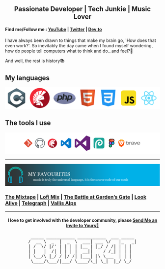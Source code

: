<h2 align="center"> Passionate Developer | Tech Junkie | Music Lover </h2>
                
#### Find me/Follow me : [YouTube](https://www.youtube.com/@ekronds) | [Twitter](https://twitter.com/EkronMonte) | [Dev.to](https://dev.to/c0der4t)

I have always been drawn to things that make my brain go, 'How does that even work?'. 
So inevitably the day came when I found myself wondering, how do people tell computers what to think and do...and feel?🧐

And well, the rest is history📚

## My languages
![Languages](https://github.com/c0der4t/c0der4t/blob/main/img/languages.png)


## The tools I use
![ToolsIUse](https://github.com/c0der4t/c0der4t/blob/main/img/tools.png)

***

![MusicTopPicks](https://github.com/c0der4t/c0der4t/blob/main/img/music.png)

### [The Mixtape](https://music.youtube.com/playlist?list=PL6kAmAcaFknfFOJ6IKGCYGwlZ-XOgX_mD&feature=share) | [Lofi Mix](https://music.youtube.com/playlist?list=PL6kAmAcaFkneP6wMgEEezqE5ztNwqGOPl&feature=share) | [The Battle at Garden’s Gate](https://music.youtube.com/playlist?list=OLAK5uy_mBBIi3zVMP-y4jj-A6JaSEXlvDTNFs0vA&feature=share) | [Look Alive](https://music.youtube.com/playlist?list=OLAK5uy_nP4oT6Y_9Q4hQF1mCuQuvvz9t6jEmgB70&feature=share) | [Telegraph](https://music.youtube.com/playlist?list=OLAK5uy_lVkYy4R4dUiSqli6YZ4J-3uJ1zzNWMUAc&feature=share) | [Vallis Alps](https://music.youtube.com/playlist?list=OLAK5uy_n5hTo0P3HsW5VnHZyanvt-XpBSE4Sh4oY&feature=share)

***

<h4 align="center"> I love to get involved with the developer community, please <a href="mailto:monteekron@gmail.com?">Send Me an Invite to Yours🚀</a></h4>


<pre align="center">
 _____ ___________ ___________  ___ _____ 
/  __ \  _  |  _  \  ___| ___ \/   |_   _|
| /  \/ |/' | | | | |__ | |_/ / /| | | |  
| |   |  /| | | | |  __||    / /_| | | |  
| \__/\ |_/ / |/ /| |___| |\ \___  | | |  
 \____/\___/|___/ \____/\_| \_|  |_/ \_/  
 </pre>
